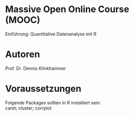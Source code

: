 # Massive Open Online Course (MOOC)
Einführung: Quantitative Datenanalyse mit R

# Autoren
Prof. Dr. Dennis Klinkhammer<br>

# Voraussetzungen
Folgende Packages sollten in R installiert sein:<br>
caret; cluster; corrplot
